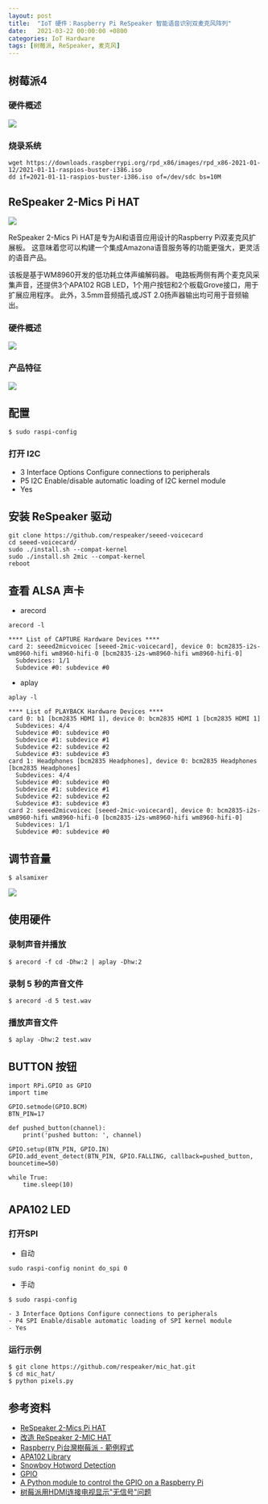 ```yaml
---
layout: post
title:  "IoT 硬件：Raspberry Pi ReSpeaker 智能语音识别双麦克风阵列"
date:   2021-03-22 00:00:00 +0800
categories: IoT Hardware
tags: [树莓派, ReSpeaker, 麦克风]
---
```


## 树莓派4
### 硬件概述
![](/images/2021/hardware/raspberry-pi-4.png)

### 烧录系统
```shell
wget https://downloads.raspberrypi.org/rpd_x86/images/rpd_x86-2021-01-12/2021-01-11-raspios-buster-i386.iso
dd if=2021-01-11-raspios-buster-i386.iso of=/dev/sdc bs=10M
```

## ReSpeaker 2-Mics Pi HAT
![](/images/2021/hardware/respeaker2-mics-pi-hat1.jpg)

ReSpeaker 2-Mics Pi HAT是专为AI和语音应用设计的Raspberry Pi双麦克风扩展板。 这意味着您可以构建一个集成Amazona语音服务等的功能更强大，更灵活的语音产品。

该板是基于WM8960开发的低功耗立体声编解码器。 电路板两侧有两个麦克风采集声音，还提供3个APA102 RGB LED，1个用户按钮和2个板载Grove接口，用于扩展应用程序。 此外，3.5mm音频插孔或JST 2.0扬声器输出均可用于音频输出。

### 硬件概述
![](/images/2021/hardware/mic_hatv1.0.png)

### 产品特征
![](/images/2021/hardware/respeaker2-mics-pi-hat2.jpg)

## 配置
```shell
$ sudo raspi-config
```
### 打开 I2C
- 3 Interface Options Configure connections to peripherals
- P5 I2C Enable/disable automatic loading of I2C kernel module
- Yes

## 安装 ReSpeaker 驱动
```shell
git clone https://github.com/respeaker/seeed-voicecard
cd seeed-voicecard/
sudo ./install.sh --compat-kernel
sudo ./install.sh 2mic --compat-kernel
reboot
```

## 查看 ALSA 声卡
* arecord
```shell
arecord -l
```
```shell
**** List of CAPTURE Hardware Devices ****
card 2: seeed2micvoicec [seeed-2mic-voicecard], device 0: bcm2835-i2s-wm8960-hifi wm8960-hifi-0 [bcm2835-i2s-wm8960-hifi wm8960-hifi-0]
  Subdevices: 1/1
  Subdevice #0: subdevice #0
```

* aplay
```shell
aplay -l
```
```shell
**** List of PLAYBACK Hardware Devices ****
card 0: b1 [bcm2835 HDMI 1], device 0: bcm2835 HDMI 1 [bcm2835 HDMI 1]
  Subdevices: 4/4
  Subdevice #0: subdevice #0
  Subdevice #1: subdevice #1
  Subdevice #2: subdevice #2
  Subdevice #3: subdevice #3
card 1: Headphones [bcm2835 Headphones], device 0: bcm2835 Headphones [bcm2835 Headphones]
  Subdevices: 4/4
  Subdevice #0: subdevice #0
  Subdevice #1: subdevice #1
  Subdevice #2: subdevice #2
  Subdevice #3: subdevice #3
card 2: seeed2micvoicec [seeed-2mic-voicecard], device 0: bcm2835-i2s-wm8960-hifi wm8960-hifi-0 [bcm2835-i2s-wm8960-hifi wm8960-hifi-0]
  Subdevices: 1/1
  Subdevice #0: subdevice #0
```

## 调节音量
```shell
$ alsamixer
```
![](/images/2021/hardware/respeaker2-alsamixer.png)

## 使用硬件
### 录制声音并播放
```shell 
$ arecord -f cd -Dhw:2 | aplay -Dhw:2
```

### 录制 5 秒的声音文件
```shell
$ arecord -d 5 test.wav
```

### 播放声音文件
```shell
$ aplay -Dhw:2 test.wav
```

## BUTTON 按钮
```shell
import RPi.GPIO as GPIO
import time

GPIO.setmode(GPIO.BCM)
BTN_PIN=17

def pushed_button(channel):
    print('pushed button: ', channel)

GPIO.setup(BTN_PIN, GPIO.IN)
GPIO.add_event_detect(BTN_PIN, GPIO.FALLING, callback=pushed_button, bouncetime=50)

while True:
    time.sleep(10)
```

## APA102 LED
### 打开SPI
* 自动
```shell
sudo raspi-config nonint do_spi 0
```

* 手动
```shell
$ sudo raspi-config
```
    - 3 Interface Options Configure connections to peripherals
    - P4 SPI Enable/disable automatic loading of SPI kernel module
    - Yes

### 运行示例
```shell
$ git clone https://github.com/respeaker/mic_hat.git
$ cd mic_hat/
$ python pixels.py
```

## 参考资料
* [ReSpeaker 2-Mics Pi HAT](https://wiki.seeedstudio.com/cn/ReSpeaker_2_Mics_Pi_HAT/)
* [改造 ReSpeaker 2-MIC HAT](https://www.slideshare.net/raspberrypi-tw/respeaker-2mic-hat-109144010)
* [Raspberry Pi台灣樹莓派 - 範例程式](https://www.raspberrypi.com.tw/tag/範例程式/)
* [APA102 Library](https://pypi.org/project/apa102/)
* [Snowboy Hotword Detection](https://github.com/kitt-ai/snowboy)
* [GPIO](https://www.raspberrypi.org/documentation/usage/gpio/README.md)
* [A Python module to control the GPIO on a Raspberry Pi](https://sourceforge.net/p/raspberry-gpio-python/wiki/BasicUsage/)
* [树莓派用HDMI连接电视显示"无信号"问题](https://www.jianshu.com/p/c022c6f28c3a)
